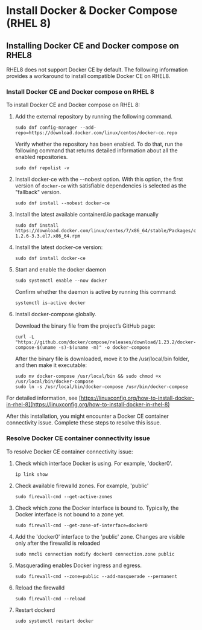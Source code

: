 # Install Docker & Docker Compose (RHEL 8)

## Installing Docker CE and Docker compose on RHEL8 <a href="#ariaid-title1" id="ariaid-title1"></a>

RHEL8 does not support Docker CE by default. The following information provides a workaround to install compatible Docker CE on RHEL8.

### Install Docker CE and Docker compose on RHEL 8

To install Docker CE and Docker compose on RHEL 8:

1.  Add the external repository by running the following command.

    ```
    sudo dnf config-manager --add-repo=https://download.docker.com/linux/centos/docker-ce.repo
    ```

    Verify whether the repository has been enabled. To do that, run the following command that returns detailed information about all the enabled repositories.

    ```
    sudo dnf repolist -v
    ```
2.  Install docker-ce with the --nobest option. With this option, the first version of `docker-ce` with satisfiable dependencies is selected as the "fallback" version.

    ```
    sudo dnf install --nobest docker-ce
    ```
3.  Install the latest available containerd.io package manually

    ```
    sudo dnf install https://download.docker.com/linux/centos/7/x86_64/stable/Packages/containerd.io-1.2.6-3.3.el7.x86_64.rpm
    ```
4.  Install the latest docker-ce version:

    ```
    sudo dnf install docker-ce
    ```
5.  Start and enable the docker daemon

    ```
    sudo systemctl enable --now docker
    ```

    Confirm whether the daemon is active by running this command:

    ```
    systemctl is-active docker
    ```
6.  Install docker-compose globally.

    Download the binary file from the project’s GitHub page:

    ```
    curl -L "https://github.com/docker/compose/releases/download/1.23.2/docker-compose-$(uname -s)-$(uname -m)" -o docker-compose
    ```

    After the binary file is downloaded, move it to the /usr/local/bin folder, and then make it executable:

    ```
    sudo mv docker-compose /usr/local/bin && sudo chmod +x /usr/local/bin/docker-compose
    sudo ln -s /usr/local/bin/docker-compose /usr/bin/docker-compose 
    ```

For detailed information, see [https://linuxconfig.org/how-to-install-docker-in-rhel-8](https://linuxconfig.org/how-to-install-docker-in-rhel-8)

After this installation, you might encounter a Docker CE container connectivity issue. Complete these steps to resolve this issue.

### Resolve Docker CE container connectivity issue

To resolve Docker CE container connectivity issue:

1.  Check which interface Docker is using. For example, 'docker0'.

    ```
    ip link show
    ```
2.  Check available firewalld zones. For example, 'public'

    ```
    sudo firewall-cmd --get-active-zones
    ```
3.  Check which zone the Docker interface is bound to. Typically, the Docker interface is not bound to a zone yet.

    ```
    sudo firewall-cmd --get-zone-of-interface=docker0
    ```
4.  Add the 'docker0' interface to the 'public' zone. Changes are visible only after the firewalld is reloaded

    ```
    sudo nmcli connection modify docker0 connection.zone public
    ```
5.  Masquerading enables Docker ingress and egress.

    ```
    sudo firewall-cmd --zone=public --add-masquerade --permanent
    ```
6.  Reload the firewalld

    ```
    sudo firewall-cmd --reload
    ```
7.  Restart dockerd

    ```
    sudo systemctl restart docker
    ```
